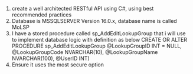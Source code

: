 
1. create a well architected RESTful API using C#, using best recommended practices
2. Database is MSSQLSERVER Version 16.0.x, database name is called MoLSP
3. I have a stored procedure called sp_AddEditLookupGroup that i will use to implement database logic with definition as below
CREATE OR ALTER PROCEDURE sp_AddEditLookupGroup
    @LookupGroupID INT = NULL,
    @LookupGroupCode NVARCHAR(10),
    @LookupGroupName NVARCHAR(100),
    @UserID INT)
4. Ensure it uses the most secure option